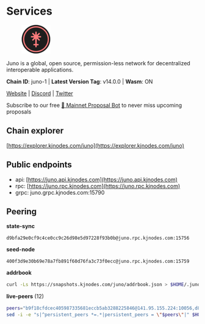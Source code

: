 # Services

<figure><img src="https://raw.githubusercontent.com/kj89/cosmos-images/main/logos/juno.png" alt=""><figcaption></figcaption></figure>

Juno is a global, open source, permission-less  network for decentralized interoperable applications.

**Chain ID**: juno-1 | **Latest Version Tag**: v14.0.0 | **Wasm**: ON

[Website](https://www.junonetwork.io) | [Discord](https://discord.gg/qJxgUSGHbb) | [Twitter](https://twitter.com/JunoNetwork)



Subscribe to our free [🤖 Mainnet Proposal Bot](https://t.me/kjnodes_proposal_bot) to never miss upcoming proposals


## Chain explorer
[https://explorer.kjnodes.com/juno](https://explorer.kjnodes.com/juno)

## Public endpoints

* api: [https://juno.api.kjnodes.com](https://juno.api.kjnodes.com)
* rpc: [https://juno.rpc.kjnodes.com](https://juno.rpc.kjnodes.com)
* grpc: juno.grpc.kjnodes.com:15790

## Peering

**state-sync**

```text
d9bfa29e0cf9c4ce0cc9c26d98e5d97228f93b0b@juno.rpc.kjnodes.com:15756
```

**seed-node**

```text
400f3d9e30b69e78a7fb891f60d76fa3c73f0ecc@juno.rpc.kjnodes.com:15759
```

**addrbook**
```bash
curl -Ls https://snapshots.kjnodes.com/juno/addrbook.json > $HOME/.juno/config/addrbook.json
```

**live-peers** (12)
```bash
peers="b9f18cfdcec405987335681eccb5ab3288225846@141.95.155.224:10056,d83892be2e6efc38e255943ce86ae8229d2aee90@178.128.220.188:26656,d8f1174a61bf1708f167163f8986db59c6695a29@171.244.137.23:26656,fff4bfc18221feae05a92f54faa32dd2492d1c70@168.119.50.205:36656,7f593757c0cde8972ce929381d8ac8e446837811@178.18.255.244:26656,60493cb0f123f7717bfcb4432539a0a37a02df97@65.108.64.5:26656,ccd92f5a25ca3f6ac6b0daa81f7d213a4767abb9@65.108.77.220:2000,ca62ff6f732fcd391f1d9ef0630161cb595c7f4d@185.119.118.115:2000,d9bfa29e0cf9c4ce0cc9c26d98e5d97228f93b0b@65.109.88.38:15756,86bc38c6148fac78e8fa4ffa567b6ca444c4e7e2@88.198.47.84:26656,8f3cbef6dc58d31bb70655d3d3c40d66d4744033@137.184.32.93:26656,a6955453548eb1bcaf1edaabc171b6c3bef2ff37@95.216.4.104:6006"
sed -i -e "s|^persistent_peers *=.*|persistent_peers = \"$peers\"|" $HOME/.juno/config/config.toml
```

